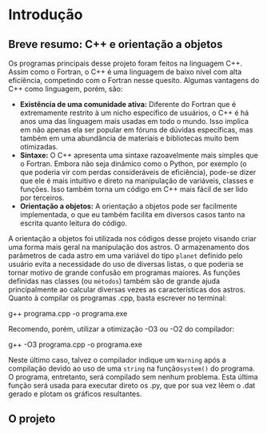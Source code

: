 # Introdução

## Breve resumo: C++ e orientação a objetos

Os programas principais desse projeto foram feitos na linguagem C++. Assim como o Fortran, o C++ é uma linguagem de baixo nível com alta eficiência, competindo com o Fortran nesse quesito. Algumas vantagens do C++ como linguagem, porém, são:

- **Existência de uma comunidade ativa:** Diferente do Fortran que é extremamente restrito à um nicho específico de usuários, o C++ é há anos uma das linguagem mais usadas em todo o mundo. Isso implica em não apenas ela ser popular em fóruns de dúvidas específicas, mas também em uma abundância de materiais e bibliotecas muito bem otimizadas.
- **Sintaxe:** O C++ apresenta uma sintaxe razoavelmente mais simples que o Fortran. Embora não seja dinâmico como o Python, por exemplo (o que poderia vir com perdas consideráveis de eficiência), pode-se dizer que ele é mais intuitivo e direto na manipulação de variáveis, classes e funções. Isso também torna um código em C++ mais fácil de ser lido por terceiros.
- **Orientação a objetos:** A orientação a objetos pode ser facilmente implementada, o que eu também facilita em diversos casos tanto na escrita quanto leitura do código.

A orientação a objetos foi utilizada nos códigos desse projeto visando criar uma forma mais geral na manipulação dos astros. O armazenamento dos parâmetros de cada astro em uma variável do tipo `planet` definido pelo usuário evita a necessidade do uso de diversas listas, o que poderia se tornar motivo de grande confusão em programas maiores. As funções definidas nas classes (ou `métodos`) também são de grande ajuda principalmente ao calcular diversas vezes as características dos astros.
Quanto à compilar os programas .cpp, basta escrever no terminal:

g++ programa.cpp -o programa.exe

Recomendo, porém, utilizar a otimização -O3 ou -O2 do compilador:

g++ -O3 programa.cpp -o programa.exe

Neste último caso, talvez o compilador indique um `Warning` após a compilação devido ao uso de uma `string` na função`system()` do programa. O programa, entretanto, será compilado sem nenhum problema.
Esta última função será usada para executar direto os .py, que por sua vez lêem o .dat gerado e plotam os gráficos resultantes.

## O projeto
